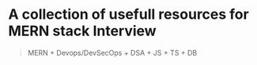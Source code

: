 # A collection of usefull resources for MERN stack Interview

> MERN + Devops/DevSecOps + DSA + JS + TS + DB
